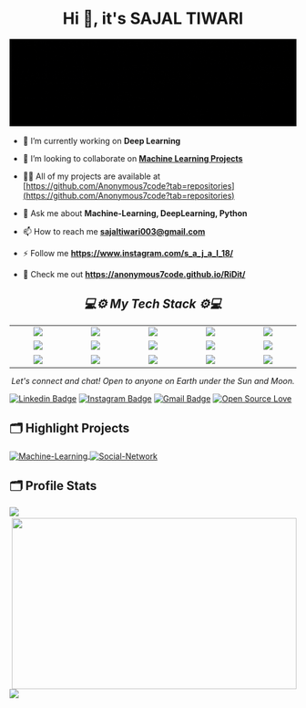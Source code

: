 <h1 align="center">Hi 👋, it's SAJAL TIWARI</h1>

![Name Banner](https://github.com/Anonymous7code/Anonymous7code/blob/master/Assets/Banner.gif)




- 🔭 I’m currently working on **Deep Learning**

- 👯 I’m looking to collaborate on <a href="https://github.com/Anonymous7code/Machine-Learning"><strong>Machine Learning Projects</strong></a>

- 👨‍💻 All of my projects are available at [https://github.com/Anonymous7code?tab=repositories](https://github.com/Anonymous7code?tab=repositories)


- 💬 Ask me about **Machine-Learning, DeepLearning, Python**

- 📫 How to reach me **sajaltiwari003@gmail.com**

- ⚡ Follow me **https://www.instagram.com/s_a_j_a_l_18/**

- 👨‍ Check me out **https://anonymous7code.github.io/RiDit/**



<h2 align='center'><i>💻⚙ My Tech Stack  ⚙💻</i></h2>
<table width="100">
<tr>
    <td align='center' width="190">
        <img src="https://upload.wikimedia.org/wikipedia/commons/c/c3/Python-logo-notext.svg" width="60">
    </td>
<td align='center' width="190">
        <img src="https://upload.wikimedia.org/wikipedia/commons/2/2d/Tensorflow_logo.svg" width="60">
    </td>
<td align='center' width="190">
        <img src="https://d3mds3ychln71.cloudfront.net/img/flutter-logo@3x.png" width="60">
    </td>
<td align='center' width="190">
        <img src="https://upload.wikimedia.org/wikipedia/commons/3/3c/Flask_logo.svg" width="60">
    </td>
<td align='center' width="190">
        <img src="https://static.djangoproject.com/img/logos/django-logo-negative.svg" width="60">
    </td>
    
</tr>
<tr>
    <td align='center' width="190">
        <img src="https://upload.wikimedia.org/wikipedia/commons/1/16/Ubuntu_and_Ubuntu_Server_Icon.png" width="60">
    </td>
<td align='center' width="190">
        <img src="https://upload.wikimedia.org/wikipedia/commons/3/3f/Git_icon.svg" width="60">
    </td>
<td align='center' width="190">
        <img src="https://www.vectorlogo.zone/logos/java/java-icon.svg" width="60">
    </td>
<td align='center' width="190">
        <img src="https://upload.wikimedia.org/wikipedia/commons/8/82/Devicon-html5-plain.svg" width="60">
    </td>
<td align='center' width="190">
        <img src="https://upload.wikimedia.org/wikipedia/commons/1/18/ISO_C%2B%2B_Logo.svg" width="60">
    </td>
    
</tr>
<tr>
    <td align='center' width="190">
        <img src="https://www.freepnglogos.com/uploads/javascript/javascript-online-logo-for-website-0.png" width="60">
    </td>
<td align='center' width="190">
        <img src="https://www.php.net/images/logos/new-php-logo.svg" width="60">
    </td>
<td align='center' width="190">
        <img src="https://www.mysql.com/common/logos/logo-mysql-170x115.png" width="60">
    </td>
<td align='center' width="190">
        <img src="https://upload.wikimedia.org/wikipedia/commons/8/82/Devicon-html5-plain.svg" width="60">
    </td>
<td align='center' width="190">
        <img src="https://getbootstrap.com/docs/5.0/assets/brand/bootstrap-logo.svg" width="60">
    </td>
    
</tr>
</table>




<p align="center">
  <i>Let's connect and chat! Open to anyone on Earth under the Sun and Moon.</i>
</p>
<centre>

[![Linkedin Badge](https://img.shields.io/badge/-sajal_tiwari-blue?style=flat-square&logo=Linkedin&logoColor=white&link=https://www.linkedin.com/in/sajal-tiwari-0b420616b/)](https://www.linkedin.com/in/sajal-tiwari-0b420616b/)
[![Instagram Badge](https://img.shields.io/badge/-s_a_j_a_l_18-purple?style=flat-square&logo=instagram&logoColor=white&link=https://instagram.com/s_a_j_a_l_18/)](https://instagram.com/s_a_j_a_l_18)
[![Gmail Badge](https://img.shields.io/badge/-sajaltiwari003@gmail.com-c14438?style=flat-square&logo=Gmail&logoColor=white&link=mailto:sajaltiwari003@gmail.com)](mailto:sajaltiwari003@gmail.com)
[![Open Source Love](https://badges.frapsoft.com/os/v1/open-source.svg?v=102)](https://github.com/anonymous7code/)

</centre>


## 🗂️ Highlight Projects

<a href="https://github.com/Anonymous7code/Machine-Learning">
  <img align="center" src="https://github-readme-stats.vercel.app/api/pin/?username=anonymous7code&repo=Machine-Learning&show_icons=true&line_height=27&title_color=6aa6f8&text_color=8a919a&icon_color=6aa6f8&bg_color=0e1116" alt="Machine-Learning" />
</a>

<a href="https://github.com/Anonymous7code/SocialBlock">
  <img align="center" src="https://github-readme-stats.vercel.app/api/pin/?username=anonymous7code&repo=SocialBlock&show_icons=true&line_height=27&title_color=6aa6f8&text_color=8a919a&icon_color=6aa6f8&bg_color=0e1116" alt="Social-Network" />
</a>

## 🗂️ Profile Stats

<p align="left">
<img height="300px" src="https://github-readme-stats.vercel.app/api/top-langs/?username=Anonymous7code&theme=synthwave">
<img align="right" height="300px" width="500px" src="https://github-readme-streak-stats.herokuapp.com/?user=Anonymous7code&theme=synthwave">
</p>
<img src="https://activity-graph.herokuapp.com/graph?username=Anonymous7code&bg_color=2B213A&color=E5289E&line=DA5B0B&point=E1E8EB">




<!-- 
![Github stats](https://github-readme-stats.vercel.app/api?username=anonymous7code&show_icons=true&theme=tokyonight)

![GitHub streak stats](https://github-readme-streak-stats.herokuapp.com/?user=Anonymous7code) -->

<!---
Anonymous7code/Anonymous7code is a ✨ special ✨ repository because its `README.md` (this file) appears on your GitHub profile.
You can click the Preview link to take a look at your changes.
--->
